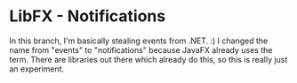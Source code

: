 # LibFX - Notifications

In this branch, I'm basically stealing events from .NET. :) I changed the name from "events" to "notifications" because JavaFX already uses the term. There are libraries out there which already do this, so this is really just an experiment.
